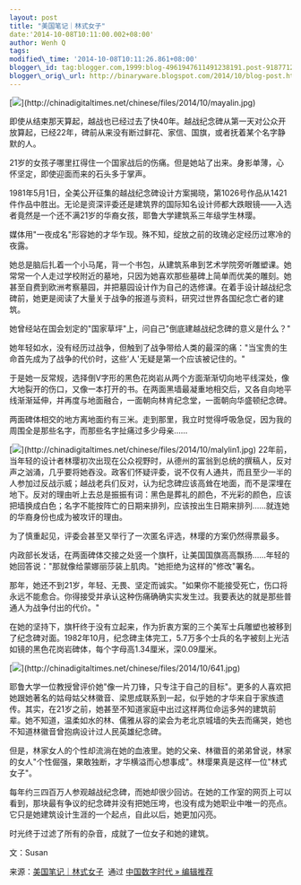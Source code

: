 ```yaml
--- 
layout: post 
title: "美国笔记｜林式女子" 
date:'2014-10-08T10:11:00.002+08:00' 
author: Wenh Q
tags:
modified\_time: '2014-10-08T10:11:26.861+08:00' 
blogger\_id: tag:blogger.com,1999:blog-4961947611491238191.post-9187712571245657138
blogger\_orig\_url: http://binaryware.blogspot.com/2014/10/blog-post.html
---
```

[![](https://images-blogger-opensocial.googleusercontent.com/gadgets/proxy?url=http%3A%2F%2Fchinadigitaltimes.net%2Fchinese%2Ffiles%2F2014%2F10%2Fmayalin.jpg&container=blogger&gadget=a&rewriteMime=image%2F*)](http://chinadigitaltimes.net/chinese/files/2014/10/mayalin.jpg)



即使从结束那天算起，越战也已经过去了快40年。越战纪念碑从第一天对公众开放算起，已经22年，碑前从来没有断过鲜花、家信、国旗，或者抚着某个名字静默的人。



21岁的女孩子哪里扛得住一个国家战后的伤痛。但是她站了出来。身影单薄，心怀坚定，即使迎面而来的石头多于掌声。



1981年5月1日，全美公开征集的越战纪念碑设计方案揭晓，第1026号作品从1421件作品中胜出。无论是资深评委还是建筑界的国际知名设计师都大跌眼镜——入选者竟然是一个还不满21岁的华裔女孩，耶鲁大学建筑系三年级学生林璎。



媒体用"一夜成名"形容她的才华乍现。殊不知，绽放之前的玫瑰必定经历过寒冷的夜露。



她总是脑后扎着一个小马尾，背一个书包，从建筑系串到艺术学院旁听雕塑课。她常常一个人走过学校附近的墓地，只因为她喜欢那些墓碑上简单而优美的雕刻。她甚至自费到欧洲考察墓园，并把墓园设计作为自己的选修课。在着手设计越战纪念碑前，她更是阅读了大量关于战争的报道与资料，研究过世界各国纪念亡者的建筑。



她曾经站在国会划定的"国家草坪"上，问自己"倒底建越战纪念碑的意义是什么？"



她年轻如水，没有经历过战争，但触到了战争带给人类的最深的痛："当宝贵的生命首先成为了战争的代价时，这些'人'无疑是第一个应该被记住的。"



于是她一反常规，选择倒V字形的黑色花岗岩从两个方面渐渐切向地平线深处，像大地裂开的伤口，又像一本打开的书。在两面黑墙最凝重地相交后，又各自向地平线渐渐延伸，并再度与地面融合，一面朝向林肯纪念堂，一面朝向华盛顿纪念碑。



两面碑体相交的地方离地面约有三米。走到那里，我立时觉得呼吸急促，因为我的周围全是那些名字，而那些名字扯痛过多少母亲……



[![](https://images-blogger-opensocial.googleusercontent.com/gadgets/proxy?url=http%3A%2F%2Fchinadigitaltimes.net%2Fchinese%2Ffiles%2F2014%2F10%2Fmalylin1.jpg&container=blogger&gadget=a&rewriteMime=image%2F*)](http://chinadigitaltimes.net/chinese/files/2014/10/malylin1.jpg)
22年前，当年轻的设计者林璎初次出现在公众视野时，从德州的富翁到总统的撰稿人，反对声之汹涌，几乎要将她吞没。政客们怀疑评委，说不仅有人通共，而且至少一半的人参加过反战示威；越战老兵们反对，认为纪念碑应该高耸在地面，而不是深埋在地下。反对的理由听上去总是振振有词：黑色是葬礼的颜色，不光彩的颜色，应该把墙换成白色；名字不能按阵亡的日期来排列，应该按出生日期来排列……就连她的华裔身份也成为被攻讦的理由。



为了慎重起见，评委会甚至又举行了一次匿名评选，林璎的方案仍然得票最多。



内政部长发话，在两面碑体交接之处竖一个旗杆，让美国国旗高高飘扬……年轻的她回答说："那就像给蒙娜丽莎装上肌肉。"她拒绝为这样的"修改"署名。



那年，她还不到21岁，年轻、无畏、坚定而诚实。"如果你不能接受死亡，伤口将永远不能愈合。你得接受并承认这种伤痛确确实实发生过。我要表达的就是那些普通人为战争付出的代价。"



在她的坚持下，旗杆终于没有立起来，作为折衷方案的三个美军士兵雕塑也被移到了纪念碑对面。1982年10月，纪念碑主体完工，5.7万多个士兵的名字被刻上光洁如镜的黑色花岗岩碑体，每个字母高1.34厘米，深0.09厘米。



[![](https://images-blogger-opensocial.googleusercontent.com/gadgets/proxy?url=http%3A%2F%2Fchinadigitaltimes.net%2Fchinese%2Ffiles%2F2014%2F10%2F641.jpg&container=blogger&gadget=a&rewriteMime=image%2F*)](http://chinadigitaltimes.net/chinese/files/2014/10/641.jpg)



耶鲁大学一位教授曾评价她"像一片刀锋，只专注于自己的目标"。更多的人喜欢把她跟她著名的姑母姑父林徽音、梁思成联系到一起，似乎她的才华来自于家族遗传。其实，在21岁之前，她甚至不知道家庭中出过这样两位命运多舛的建筑前辈。她不知道，温柔如水的林、儒雅从容的梁会为老北京城墙的失去而痛哭，她也不知道林徽音曾抱病设计过人民英雄纪念碑。



但是，林家女人的个性却流淌在她的血液里。她的父亲、林徽音的弟弟曾说，林家的女人"个性倔强，果敢独断，才华横溢而心想事成"。林璎果真是这样一位"林式女子"。



每年约三四百万人参观越战纪念碑，而她却很少回访。在她的工作室的网页上可以看到，那块最有争议的纪念碑并没有把她压垮，也没有成为她职业中唯一的亮点。它只是她建筑设计生涯的一个起点，自此以后，她更加闪亮。



时光终于过滤了所有的杂音，成就了一位女子和她的建筑。



文：Susan
<div>




</div>

<div>

来源：[美国笔记｜林式女子](http://feedproxy.google.com/~r/chinagfwblog/~3/tLjxr_0Sj84/)  通过 [中国数字时代
»
编辑推荐](http://pipes.yahoo.com/pipes/pipe.info?_id=4ebbe79f06d4342d785a0cab9913dc0c)

</div>

